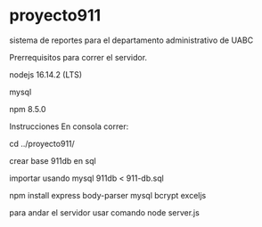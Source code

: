 # proyecto911
sistema de reportes para el departamento administrativo de UABC

Prerrequisitos para correr el servidor.



nodejs 16.14.2 (LTS)


mysql



npm 8.5.0


Instrucciones
En consola correr:


cd ../proyecto911/

crear base 911db en sql

importar usando mysql 911db < 911-db.sql

npm install express body-parser mysql bcrypt exceljs


para andar el servidor usar comando
node server.js
